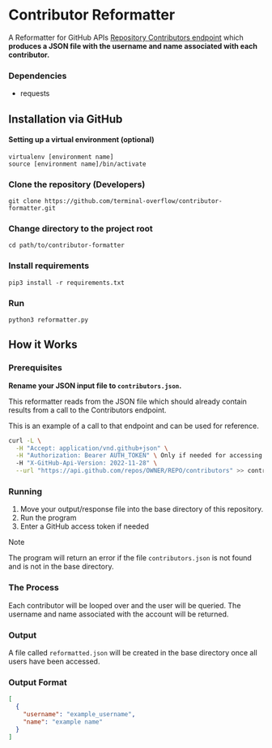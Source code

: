 # Contributor Reformatter
A Reformatter for GitHub APIs [Repository Contributors endpoint](https://docs.github.com/en/rest/repos/repos?apiVersion=2022-11-28#list-repository-contributors) which **produces a JSON file with the username and name associated with each contributor.**

### Dependencies
* requests

## Installation via GitHub
#### Setting up a virtual environment (optional)
```
virtualenv [environment name]
source [environment name]/bin/activate
```

### Clone the repository (Developers)
```
git clone https://github.com/terminal-overflow/contributor-formatter.git
```

### Change directory to the project root
```
cd path/to/contributor-formatter
```

### Install requirements
```
pip3 install -r requirements.txt
```

### Run
```
python3 reformatter.py
```

## How it Works
### Prerequisites
**Rename your JSON input file to `contributors.json`.**

This reformatter reads from the JSON file which should already contain results from a call to the Contributors endpoint.

This is an example of a call to that endpoint and can be used for reference.
```zsh copy
curl -L \
  -H "Accept: application/vnd.github+json" \
  -H "Authorization: Bearer AUTH_TOKEN" \ Only if needed for accessing private repositories
  -H "X-GitHub-Api-Version: 2022-11-28" \
  --url "https://api.github.com/repos/OWNER/REPO/contributors" >> contributors.json
```

### Running
1. Move your output/response file into the base directory of this repository.
2. Run the program
3. Enter a GitHub access token if needed

> [!note]
> The program will return an error if the file `contributors.json` is not found and is not in the base directory.

### The Process
Each contributor will be looped over and the user will be queried. The username and name associated with the account will be returned.

### Output
A file called `reformatted.json` will be created in the base directory once all users have been accessed.

### Output Format
```json
[
  {
    "username": "example_username",
    "name": "example name"
  }
]
```
